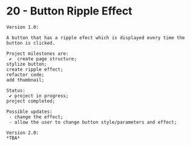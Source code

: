 # 20 - Button Ripple Effect

    Version 1.0:

    A button that has a ripple efect which is displayed every time the button is clicked.

    Project milestones are:
     ✔  create page structure;
    stylize button;
    create ripple effect;
    refactor code;
    add thumbnail;

    Status:
     ✔ project in progress;
    project completed;

    Possible updates:
     - change the effect;
     - allow the user to change button style/parameters and effect;

    Version 2.0:
    *TBA*
